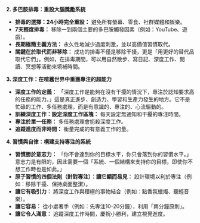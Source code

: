 

**2. 多巴胺排毒：重設大腦獎勵系統**

- **排毒的選擇：24小時完全重設：** 避免所有螢幕、零食、社群媒體和娛樂。
- **7天輕度排毒：** 移除一到兩個主要的多巴胺觸發因素（例如：YouTube、遊戲）。
- **長期極簡主義方法：** 永久性地減少過度刺激，並以高價值習慣取代。
- **關鍵在於取代而非移除：** 成功的排毒不僅是移除干擾，更是「用更好的替代品取代它們」。例如，在排毒期間，可以用自然散步、寫日記、深度工作、閱讀、冥想等活動來填補時間。

**3. 深度工作：在喧囂世界中重獲專注的超能力**

- **深度工作的定義：** 「深度工作是能夠在沒有干擾的情況下，專注於認知要求高的任務的能力。」這是真正進步、創造力、學習和生產力發生的地方。它不是忙碌的工作、多任務處理，而是有意識的、專注的、心流驅動的。
- **訓練深度工作：設定深度工作區塊：** 每天設定無通知和干擾的專注時間。
- **專注於單一任務：** 多任務處理會扼殺深度工作。
- **追蹤進度而非時間：** 衡量完成的有意義工作的量。

**4. 習慣與自律：構建支持專注的系統**

- **習慣勝於意志力：** 「你不會達到你的目標水平，你只會落到你的習慣水平。」意志力是有限的，因此需要一個「系統、一個結構來支持你的目標，即使你不想工作時也是如此。」
- **原子習慣的四個法則（針對專注）：讓它顯而易見：** 設計環境以利於專注（例如：移除干擾、保持桌面整潔）。
- **讓它有吸引力：** 將深度工作與積極的事物結合（例如：點香氛蠟燭、聽輕音樂）。
- **讓它容易：** 從小處著手（例如：先專注10-20分鐘），利用「兩分鐘原則」。
- **讓它令人滿意：** 追蹤深度工作時間，慶祝小勝利，建立視覺進度。
